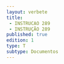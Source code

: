 ```yaml
---
layout: verbete
title:
 - INSTRUCAO 289
 - INSTRUÇÃO 289
published: true
edition: 1  
type: T
subtype: Documentos
---
```


